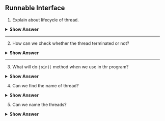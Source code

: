 ## Runnable Interface

1. Explain about lifecycle of thread.
<details>
<summary><b> Show Answer </b></summary>
<blockquote>

- We have 5 states in the lifecycle of the thread. There are,
  - **New** – Thread begins the lifecycle, at the time of creating object for `Thread` class. (Newly born thread)
  - **Runnable** – Thread starts its execution in JVM but waiting for resource allocation.
  - **Running** –  Thread is running in JVM
  - **Blocked** –  Thread will be alive but blocked for monitor lock.
  - **Terminated** – Thread stops its execution. (Either by completing the execution or by terminated abruptly).
</blockquote>
</details>

---

2. How can we check whether the thread terminated or not?
<details>
<summary><b> Show Answer </b></summary>

>We can use `isAlive()` method that returns a boolean value whether the thread is on process or not.

``` java 
import java.util.Random;
import java.util.Scanner;

public class Main {
	public static void main(String[] args) {
		Thread th = new Thread(()->{
			for(int i=0; i<10; i++) {
				System.out.println("Hello");
				try {Thread.sleep(1000);} catch(InterruptedException e){ };
			}
		});
		th.start();
		System.out.println(th.isAlive()); // true
	}
}
```

>`isAlive()` will give `true` because the thread is not terminated.
</details>

---

3. What will do `join()` method when we use in  thr program?
<details>
<summary><b> Show Answer </b></summary>
<blockquote>

- The method `join()` from Thread that is used to allow the thread to complete its execution  where another thread is waiting.
- The method `join()` will throw `InterruptedException`.
</blockquote>

``` java 
public class Main {
	public static void main(String[] args) throws InterruptedException {
		Thread th = new Thread(()->{
			for(int i=0; i<5; i++) {
				System.out.println("Hello");
				try {Thread.sleep(1000);} catch(InterruptedException e){ };
			}
		});
		th.start();
		th.join();
		System.out.println("The main thread");
	}
}

```
**Output**
```
Hello
Hello
Hello
Hello
Hello
The main thread
```
<blockquote>

- Here the `The main thread` is printed at last. 
- If the method `join` is not called, the main thread is executed and it will be in dead state.
- When `join()` method is called, the main is in waiting state. After the completion other, the main thread is executed.
</blockquote>
</details>

4. Can we find the name of thread?
<details>
<summary><b> Show Answer </b></summary>
<blockquote>

  Yes, we find the name of thread Using `getName()` method that returns a string which shows the name of the thread.
</blockquote>

``` java
public class Main {
	public static void main(String[] args) throws InterruptedException {
		Thread th = new Thread(()->{
			for(int i=0; i<5; i++) {
				System.out.println("Hello");
				try {Thread.sleep(1000);} catch(InterruptedException e){ };
			}
		});
		System.out.println(th.getName())  //Thread-0;
	}
}
```
</details>

5. Can we name the threads?
<details>
<summary><b> Show Answer </b></summary>

>Yes, we can give the name for thread in two ways.
  >1. We can use this `setName()` method to give name to thread.
   ``` java
   public class Main {
		public static void main(String[] args) throws InterruptedException {
			Thread th = new Thread(()->{
				for(int i=0; i<5; i++) {
					System.out.println("Hello");
					try {Thread.sleep(1000);} catch(InterruptedException e){ };
				}
			});
			th.setName("Hello");
			System.out.println(th.getName());  //Hello
		}
	}
	```
   >2. While creation itself we can give the name.
	``` java
   public class Main {
		public static void main(String[] args) throws InterruptedException {
			Thread th = new Thread(()->{
				for(int i=0; i<5; i++) {
					System.out.println("Hello");
					try {Thread.sleep(1000);} catch(InterruptedException e){ };
				}
			},"Hello");
			System.out.println(th.getName());  //Hello
		}
	}
	```
</details>

----

6. How will you check a thread is in which state?
<details>
<summary><b> Show Answer <b></summary>
<blockquote>

- We can call `getState()` using the object of the thread.
- It will give the state of the thread.
</blockquote>
</details>
